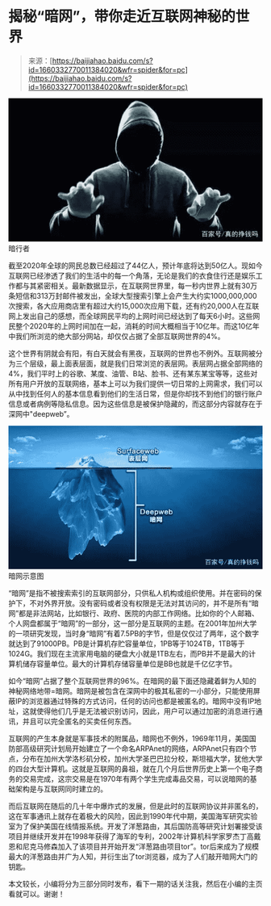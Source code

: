 <!--yml
category: 暗网
date: 2022-11-04 11:33:53
-->

# 揭秘“暗网”，带你走近互联网神秘的世界

> 来源：[https://baijiahao.baidu.com/s?id=1660332770011384020&wfr=spider&for=pc](https://baijiahao.baidu.com/s?id=1660332770011384020&wfr=spider&for=pc)

![](img/ada515d567042ee7ff0ef86a93e63754.png)暗行者

截至2020年全球的网民总数已经超过了44亿人，预计年底将达到50亿人。现如今互联网已经渗透了我们的生活中的每一个角落，无论是我们的衣食住行还是娱乐工作都与其紧密相关。最新数据显示，在互联网世界里，每一秒内世界上就有30万条短信和313万封邮件被发出，全球大型搜索引擎上会产生大约实1000,000,000次搜索，各大应用商店里有超过大约15,000次应用下载，还有约20,000人在互联网上发出自己的感想，而全球网民平均的上网时间已经达到了每天6小时。这些网民整个2020年的上网时间加在一起，消耗的时间大概相当于10亿年。而这10亿年中我们所浏览的绝大部分网站，却仅仅占据了全部互联网世界的4%。

这个世界有阴就会有阳，有白天就会有黑夜，互联网的世界也不例外。互联网被分为三个层级，最上面表层面，就是我们日常浏览的表层网。表层网占据全部网络的4%，我们平时上的谷歌、某度、油管、B站、脸书、还有某东某宝等等，这些对所有用户开放的互联网络，基本上可以为我们提供一切日常的上网需求，我们可以从中找到任何人的基本信息看到他们的生活日常，但是你却找不到他们的银行账户信息或者病例等隐私信息。因为这些信息是被保护隐藏的，而这部分内容就存在于深网中"deepweb”。

![](img/a19eb7671c01a4fd5c99d609f70dca41.png)暗网示意图

“暗网”是指不被搜索索引的互联网部分，只供私人机构或组织使用。并在密码的保护下，不对外界开放。没有密码或者没有权限是无法对其访问的，并不是所有“暗网”都是非法网站，比如银行、政府、医院的内部工作网络。比如你的个人邮箱、个人网盘都属于“暗网”的一部分，这一部分是互联网的主题。在2001年加州大学的一项研究发现，当时身“暗网”有着7.5PB的字节，但是仅仅过了两年，这个数字就达到了91000PB。PB是计算机存贮容量单位，1PB等于1024TB，1TB等于1024G。我们现在主流家用电脑的硬盘大小就是1TB左右，而PB并不是最大的计算机储存容量单位。最大的计算机存储容量单位是BB也就是千亿亿字节。

如今“暗网”占据了整个互联网世界的96%。在暗网的最下面还隐藏着鲜为人知的神秘网络地带=暗网。暗网是被包含在深网中的极其私密的一小部分，只能使用屏蔽IP的浏览器通过特殊的方式访问，任何的访问也都是被匿名的。暗网中没有IP地址，这就使得他们几乎是无法被识别访问，因此，用户可以通过加密的消息进行通讯，并且可以完全匿名的买卖任何东西。

互联网的产生本身就是军事技术的附属品，暗网也不例外，1969年11月，美国国防部高级研究计划局开始建立了一个命名ARPAnet的网络，ARPAnet只有四个节点，分布在加州大学洛杉矶分校，加州大学圣巴巴拉分校，斯坦福大学，犹他大学的四台大型计算机。这就是互联网的鼻祖，就在几个月后世界历史上第一个电子商务的交易完成，这宗交易是在1970年有两个学生完成毒品交易，可以说暗网的基础架构是与互联网同时建立的。

而后互联网在随后的几十年中爆炸式的发展，但是此时的互联网协议并非匿名的，这在军事通讯上就存在着极大的风险，因此到1990年代中期，美国海军研究实验室为了保护美国在线情报系统。开发了洋葱路由，其后国防高等研究计划署接受该项目并继续开发并在1998年获得了海军的专利，2002年计算机科学家罗杰丁高戴恩和尼克马修森加入了该项目并开始开发“洋葱路由项目tor”。tor后来成为了规模最大的洋葱路由并广为人知，并衍生出了tor浏览器，成为了人们敲开暗网大门的钥匙。

本文较长，小编将分为三部分同时发布，看下一期的话关注我，然后在小编的主页看就可以。谢谢！